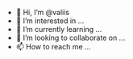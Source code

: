- 👋 Hi, I’m @valiis
- 👀 I’m interested in ...
- 🌱 I’m currently learning ...
- 💞️ I’m looking to collaborate on ...
- 📫 How to reach me ...

<!---
valiis/valiis is a ✨ special ✨ repository because its `README.md` (this file) appears on your GitHub profile.
You can click the Preview link to take a look at your changes.
--->

